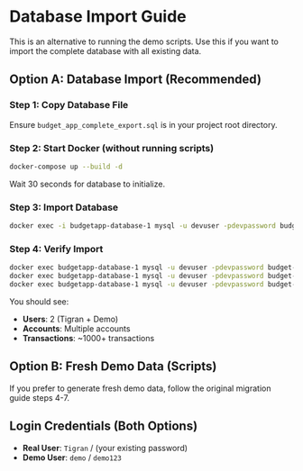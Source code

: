 # **Database Import Guide**

This is an alternative to running the demo scripts. Use this if you want to import the complete database with all existing data.

## **Option A: Database Import (Recommended)**

### **Step 1: Copy Database File**
Ensure `budget_app_complete_export.sql` is in your project root directory.

### **Step 2: Start Docker (without running scripts)**
```bash
docker-compose up --build -d
```

Wait 30 seconds for database to initialize.

### **Step 3: Import Database**
```bash
docker exec -i budgetapp-database-1 mysql -u devuser -pdevpassword budget-app < budget_app_complete_export.sql
```

### **Step 4: Verify Import**
```bash
docker exec budgetapp-database-1 mysql -u devuser -pdevpassword budget-app -e "SELECT COUNT(*) as user_count FROM \`budget-app-user\`;"
docker exec budgetapp-database-1 mysql -u devuser -pdevpassword budget-app -e "SELECT COUNT(*) as account_count FROM accounts;"
docker exec budgetapp-database-1 mysql -u devuser -pdevpassword budget-app -e "SELECT COUNT(*) as transaction_count FROM transactions;"
```

You should see:
- **Users**: 2 (Tigran + Demo)
- **Accounts**: Multiple accounts
- **Transactions**: ~1000+ transactions

## **Option B: Fresh Demo Data (Scripts)**

If you prefer to generate fresh demo data, follow the original migration guide steps 4-7.

## **Login Credentials (Both Options)**
- **Real User**: `Tigran` / (your existing password)
- **Demo User**: `demo` / `demo123`